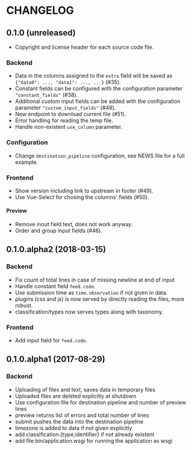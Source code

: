 CHANGELOG
=========

0.1.0 (unreleased)
------------------

- Copyright and license header for each source code file.

### Backend
- Data in the columns assigned to the `extra` field will be saved as `{"data0": ..., "data1": ..., ...}` (#35).
- Constant fields can be configured with the configuration parameter `"constant_fields"` (#38).
- Additional custom input fields can be added with the configuration parameter `"custom_input_fields"` (#48).
- New endpoint to download current file (#51).
- Error handling for reading the temp file.
- Handle non-existent `use_column` parameter.

### Configuration
- Change `destination_pipeline` configuration, see NEWS file for a full example.

### Frontend
- Show version including link to upstream in footer (#49).
- Use Vue-Select for chosing the columns' fields (#50).

#### Preview
- Remove inout field text, does not work anyway.
- Order and group input fields (#46).

0.1.0.alpha2 (2018-03-15)
-------------------------

### Backend
- Fix count of total lines in case of missing newline at end of input
- Handle constant field `feed.code`.
- Use submission time as `time.observation` if not given in data.
- plugins (css and js) is now served by directly reading the files, more robust.
- classification/types now serves types along with taxonomy.

### Frontend
- Add input field for `feed.code`.

0.1.0.alpha1 (2017-08-29)
-------------------------

### Backend
- Uploading of files and text, saves data in temporary files
- Uploaded files are deleted explicitly at shutdown
- Use configuration file for destination pipeline and number of preview lines
- preview returns list of errors and total number of lines
- submit pushes the data into the destination pipeline
- timezone is added to data if not given explicitly
- add classification.{type,identifier} if not already existent
- add file bin/application.wsgi for running the application as wsgi

